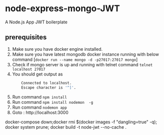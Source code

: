 # node-express-mongo-JWT
A Node.js App JWT boilerplate 


prerequisites
---------------
1. Make sure you have docker engine installed.
2. Make sure you have latest mongodb docker instance running with below command [`docker run --name mongo -d -p27017:27017 mongo`]
3. Check if mongo server is up and running with telnet command `telnet localhost 27017`
4. You should get output as 
    ```bash
        Connected to localhost.
        Escape character is '^]'.
    ```
4. Run command `npm install`
5. Run command `npm install nodemon  -g`
6. Run command `nodemon app`
7. Goto : http://localhost:3000

docker-compose down;docker rmi $(docker images -f "dangling=true" -q); docker system prune; docker build -t node-jwt --no-cache .